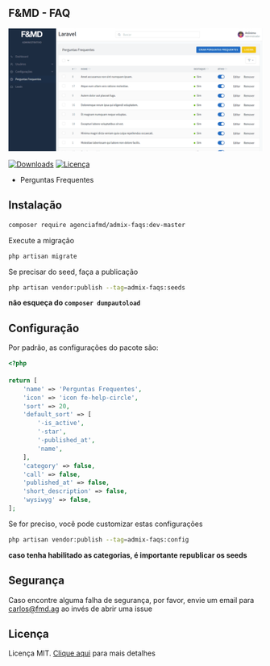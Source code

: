 ## F&MD - FAQ

![Área Administrativa](https://github.com/agenciafmd/admix-faqs/raw/master/docs/screenshot.png "Área Administrativa")

[![Downloads](https://img.shields.io/packagist/dt/agenciafmd/admix-faqs.svg?style=flat-square)](https://packagist.org/packages/agenciafmd/admix-faqs)
[![Licença](https://img.shields.io/badge/license-MIT-brightgreen.svg?style=flat-square)](LICENSE.md)

- Perguntas Frequentes

## Instalação

```bash
composer require agenciafmd/admix-faqs:dev-master
```

Execute a migração

```bash
php artisan migrate
```

Se precisar do seed, faça a publicação

```bash
php artisan vendor:publish --tag=admix-faqs:seeds
```

**não esqueça do `composer dumpautoload`**

## Configuração

Por padrão, as configurações do pacote são:

```php
<?php

return [
    'name' => 'Perguntas Frequentes',
    'icon' => 'icon fe-help-circle',
    'sort' => 20,
    'default_sort' => [
        '-is_active',
        '-star',
        '-published_at',
        'name',
    ],
    'category' => false,
    'call' => false,
    'published_at' => false,
    'short_description' => false,
    'wysiwyg' => false,
];
```

Se for preciso, você pode customizar estas configurações

```bash
php artisan vendor:publish --tag=admix-faqs:config
```

**caso tenha habilitado as categorias, é importante republicar os seeds**


## Segurança

Caso encontre alguma falha de segurança, por favor, envie um email para carlos@fmd.ag ao invés de abrir uma issue

## Licença

Licença MIT. [Clique aqui](LICENSE.md) para mais detalhes
